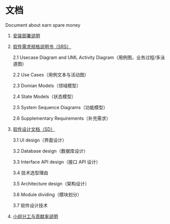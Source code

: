 # 文档
Document about earn spare money

1. [安装部署说明](./about.md)

2. [软件需求规格说明书（SRS）](./SRS.md)

   2.1 Usecase Diagram and UML Activity Diagram（用例图，业务过程/多泳道图）
   
   2.2 Use Cases（用例文本与活动图）
   
   2.3 Domian Models（领域模型）
   
   2.4 State Models（状态模型）
   
   2.5 System Sequence Diagrams（功能模型）
   
   2.6 Supplementary Requirements（补充需求）

3. [软件设计文档（SD）](./SD.md)
    
    3.1 UI design（界面设计）
    
    3.2 Database design（数据库设计）
    
    3.3 Interface API design（接口 API 设计）

    3.4 技术选型理由
    
    3.5 Architecture design（架构设计）

    3.6 Module dividing（模块划分）

    3.7 软件设计技术

4. [小组分工与贡献率说明](./小组分工与贡献率说明.md)
